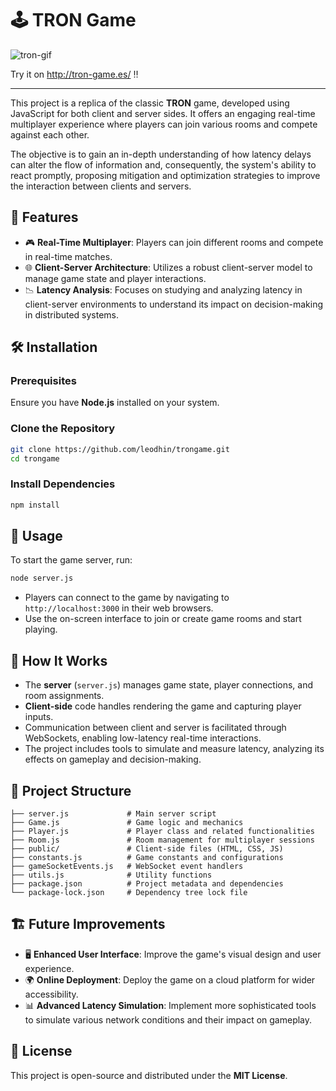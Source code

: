 # 🕹️ TRON Game
![tron-gif](https://github.com/user-attachments/assets/fb2dd2b7-dc30-407e-922f-ac176b29902c)

Try it on http://tron-game.es/ ‼️

---
This project is a replica of the classic **TRON** game, developed using JavaScript for both client and server sides. It offers an engaging real-time multiplayer experience where players can join various rooms and compete against each other.

The objective is to gain an in-depth understanding of how latency delays can alter the flow of information and, consequently, the system's ability to react promptly, proposing mitigation and optimization strategies to improve the interaction between clients and servers.

## 🚀 Features

- 🎮 **Real-Time Multiplayer**: Players can join different rooms and compete in real-time matches.
- 🌐 **Client-Server Architecture**: Utilizes a robust client-server model to manage game state and player interactions.
- 📉 **Latency Analysis**: Focuses on studying and analyzing latency in client-server environments to understand its impact on decision-making in distributed systems.

## 🛠️ Installation

### Prerequisites

Ensure you have **Node.js** installed on your system.

### Clone the Repository

```sh
git clone https://github.com/leodhin/trongame.git
cd trongame
```

### Install Dependencies

```sh
npm install
```

## 🎯 Usage

To start the game server, run:

```sh
node server.js
```

- Players can connect to the game by navigating to `http://localhost:3000` in their web browsers.
- Use the on-screen interface to join or create game rooms and start playing.

## 🧠 How It Works

- The **server** (`server.js`) manages game state, player connections, and room assignments.
- **Client-side** code handles rendering the game and capturing player inputs.
- Communication between client and server is facilitated through WebSockets, enabling low-latency real-time interactions.
- The project includes tools to simulate and measure latency, analyzing its effects on gameplay and decision-making.

## 📂 Project Structure

```
├── server.js             # Main server script
├── Game.js               # Game logic and mechanics
├── Player.js             # Player class and related functionalities
├── Room.js               # Room management for multiplayer sessions
├── public/               # Client-side files (HTML, CSS, JS)
├── constants.js          # Game constants and configurations
├── gameSocketEvents.js   # WebSocket event handlers
├── utils.js              # Utility functions
├── package.json          # Project metadata and dependencies
└── package-lock.json     # Dependency tree lock file
```

## 🏗️ Future Improvements

- 🖥️ **Enhanced User Interface**: Improve the game's visual design and user experience.
- 🌍 **Online Deployment**: Deploy the game on a cloud platform for wider accessibility.
- 📊 **Advanced Latency Simulation**: Implement more sophisticated tools to simulate various network conditions and their impact on gameplay.

## 📜 License

This project is open-source and distributed under the **MIT License**.
